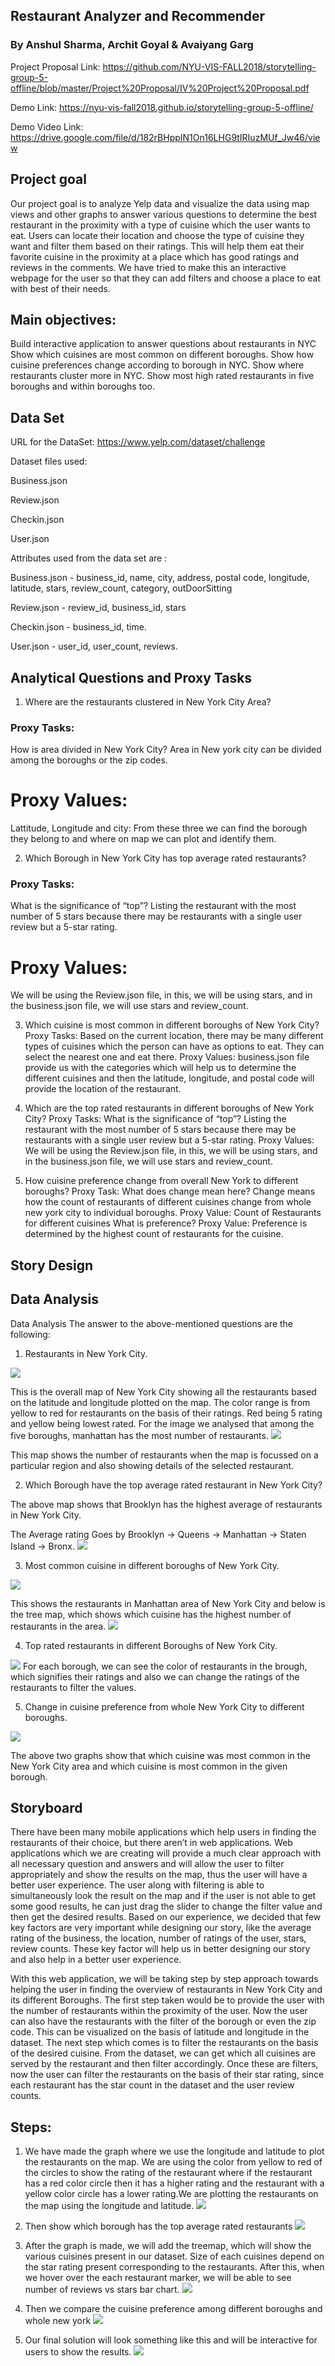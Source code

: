 ## Restaurant Analyzer and Recommender
### By Anshul Sharma, Archit Goyal & Avaiyang Garg

Project Proposal Link: https://github.com/NYU-VIS-FALL2018/storytelling-group-5-offline/blob/master/Project%20Proposal/IV%20Project%20Proposal.pdf

Demo Link: https://nyu-vis-fall2018.github.io/storytelling-group-5-offline/

Demo Video Link: https://drive.google.com/file/d/182rBHppIN1On16LHG9tIRIuzMUf_Jw46/view

                                                             
## Project goal
Our project goal is to analyze Yelp data and visualize the data using map views and other graphs to answer various questions to determine the best restaurant in the proximity with a type of cuisine which the user wants to eat. Users can locate their location and choose the type of cuisine they want and filter them based on their ratings. This will help them eat their favorite cuisine in the proximity at a place which has good ratings and reviews in the comments. We have tried to make this an interactive webpage for the user so that they can add filters and choose a place to eat with best of their needs.

## Main objectives:

Build interactive application to answer questions about restaurants in NYC
Show which cuisines are most common on different boroughs.
Show how cuisine preferences change according to borough in NYC.
Show where restaurants cluster more in NYC.
Show most high rated restaurants in five boroughs and within boroughs too.


## Data Set

URL for the DataSet: https://www.yelp.com/dataset/challenge

Dataset files used:

Business.json

Review.json 

Checkin.json

User.json

Attributes used from the data set are :

Business.json - business_id, name, city, address, postal code, longitude, latitude, stars, review_count, category, outDoorSitting

Review.json - review_id, business_id, stars 

Checkin.json - business_id, time.

User.json - user_id, user_count, reviews.

## Analytical Questions and Proxy Tasks
	
1. Where are the restaurants clustered in New York City Area?

### Proxy Tasks: 

How is area divided in New York City? Area in New york city can be divided among the boroughs or the zip codes.

# Proxy Values:

Lattitude, Longitude and city: From these three we can find the borough they belong to and where on map we can plot and identify them.

2. Which Borough in New York City has top average rated restaurants? 

### Proxy Tasks: 

What is the significance of “top”? Listing the restaurant with the most number of 5 stars because there may be restaurants with a single user review but a 5-star rating.

# Proxy Values: 

We will be using the Review.json file, in this, we will be using stars, and in the business.json file, we will use stars and review_count.

3. Which cuisine is most common in different boroughs of New York City?
Proxy Tasks:
Based on the current location, there may be many different types of cuisines which the person can have as options to eat. They can select the nearest one and eat there.
Proxy Values: 
business.json file provide us with the categories which will help us to determine the different cuisines and then the latitude, longitude, and postal code will provide the location of the restaurant.

4. Which are the top rated restaurants in different boroughs of New York City?
Proxy Tasks:
What is the significance of “top”? Listing the restaurant with the most number of 5 stars because there may be restaurants with a single user review but a 5-star rating.
Proxy Values: 
We will be using the Review.json file, in this, we will be using stars, and in the business.json file, we will use stars and review_count.

5. How cuisine preference change from overall New York to different boroughs?
Proxy Task:
What does change mean here? Change means how the count of restaurants of different cuisines change from whole new york city to individual boroughs.
Proxy Value: Count of Restaurants for different cuisines
What is preference?
Proxy Value: Preference is determined by the highest count of restaurants for the cuisine.

## Story Design
## Data Analysis
Data Analysis
The answer to the above-mentioned questions are the following:

1. Restaurants in New York City.


![](https://github.com/NYU-VIS-FALL2018/storytelling-group-5-offline/blob/master/img/1.png)

This is the overall map of New York City showing all the restaurants based on the latitude and longitude plotted on the map. The color range is from yellow to red for restaurants on the basis of their ratings. Red being 5 rating and yellow being lowest rated. For the image we analysed that among the five boroughs, manhattan has the most number of restaurants.
![](https://github.com/NYU-VIS-FALL2018/storytelling-group-5-offline/blob/master/img/5.png)

This map shows the number of restaurants when the map is focussed on a particular region and also showing details of the selected restaurant.


2. Which Borough have the top average rated restaurant in New York City?

The above map shows that Brooklyn has the highest average of restaurants in New York City.

The Average rating Goes by Brooklyn -> Queens -> Manhattan -> Staten Island -> Bronx.
![](https://github.com/NYU-VIS-FALL2018/storytelling-group-5-offline/blob/master/img/2.png)



3. Most common cuisine in different boroughs of New York City.

![](https://github.com/NYU-VIS-FALL2018/storytelling-group-5-offline/blob/master/img/3.png)

This shows the restaurants in Manhattan area of New York City and below is the tree map, which shows which cuisine has the highest number of restaurants in the area.
![](https://github.com/NYU-VIS-FALL2018/storytelling-group-5-offline/blob/master/img/6.png)

4. Top rated restaurants in different Boroughs of New York City.

![](https://github.com/NYU-VIS-FALL2018/storytelling-group-5-offline/blob/master/img/9.png)
For each borough, we can see the color of restaurants in the brough, which signifies their ratings and also we can change the ratings of the restaurants to filter the values.


5. Change in cuisine preference from whole New York City to different boroughs.

![](https://github.com/NYU-VIS-FALL2018/storytelling-group-5-offline/blob/master/img/4.png)

The above two graphs show that which cuisine was most common in the New York City area and which cuisine is most common in the  given borough.

## Storyboard
There have been many mobile applications which help users in finding the restaurants of their choice, but there aren’t in web applications. Web applications which we are creating will provide a much clear approach with all necessary question and answers and will allow the user to filter appropriately and show the results on the map, thus the user will have a better user experience. The user along with filtering is able to simultaneously look the result on the map and if the user is not able to get some good results, he can just drag the slider to change the filter value and then get the desired results. Based on our experience, we decided that few key factors are very important while designing our story, like the average rating of the business, the location, number of ratings of the user, stars, review counts. These key factor will help us in better designing our story and also help in a better user experience. 

With this web application, we will be taking step by step approach towards helping the user in finding the overview of restaurants in New York City and its different Boroughs. The first step taken would be to provide the user with the number of restaurants within the proximity of the user. Now the user can also have the restaurants with the filter of the borough or even the zip code. This can be visualized on the basis of latitude and longitude in the dataset. The next step which comes is to filter the restaurants on the basis of the desired cuisine. From the dataset, we can get which all cuisines are served by the restaurant and then filter accordingly. Once these are filters, now the user can filter the restaurants on the basis of their star rating, since each restaurant has the star count in the dataset and the user review counts. 


## Steps:

1. We have made the graph where we use the longitude and latitude to plot the restaurants on the map. We are using the color from yellow to red of the circles to show the rating of the restaurant where if the restaurant has a red color circle then it has a higher rating and the restaurant with a yellow color circle has a lower rating.We are plotting the restaurants on the map using the longitude and latitude.
![](https://github.com/NYU-VIS-FALL2018/storytelling-group-5-offline/blob/master/img/1.png)
2. Then show which borough has the top average rated restaurants
![](https://github.com/NYU-VIS-FALL2018/storytelling-group-5-offline/blob/master/img/2.png)

3. After the graph is made, we will add the treemap, which will show the various cuisines present in our dataset. Size of each cuisines depend on the star rating present corresponding to the restaurants. After this, when we hover over the each restaurant marker, we will be able to see number of reviews vs stars bar chart.
![](https://github.com/NYU-VIS-FALL2018/storytelling-group-5-offline/blob/master/img/3.png)
4. Then we compare the cuisine preference among different boroughs and whole new york
![](https://github.com/NYU-VIS-FALL2018/storytelling-group-5-offline/blob/master/img/4.png)
5. Our final solution will look something like this and will be interactive for users to show the results.
![](https://github.com/NYU-VIS-FALL2018/storytelling-group-5-offline/blob/master/img/2.png)

